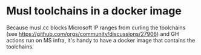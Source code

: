# Musl toolchains in a docker image

Because musl.cc blocks Microsoft IP ranges from curling the toolchains (see https://github.com/orgs/community/discussions/27906) and GH actions run on MS infra, it's handy to have a docker image that contains the toolchains.
